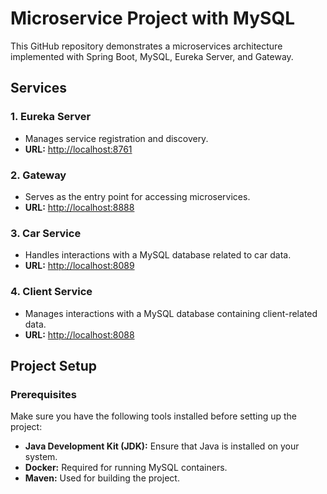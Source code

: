 # Microservice Project with MySQL

This GitHub repository demonstrates a microservices architecture implemented with Spring Boot, MySQL, Eureka Server, and Gateway.

## Services

### 1. Eureka Server
- Manages service registration and discovery.
- **URL:** [http://localhost:8761](http://localhost:8761)

### 2. Gateway
- Serves as the entry point for accessing microservices.
- **URL:** [http://localhost:8888](http://localhost:8888)

### 3. Car Service
- Handles interactions with a MySQL database related to car data.
- **URL:** [http://localhost:8089](http://localhost:8089)

### 4. Client Service
- Manages interactions with a MySQL database containing client-related data.
- **URL:** [http://localhost:8088](http://localhost:8088)

## Project Setup

### Prerequisites
Make sure you have the following tools installed before setting up the project:

- **Java Development Kit (JDK):** Ensure that Java is installed on your system.
- **Docker:** Required for running MySQL containers.
- **Maven:** Used for building the project.
